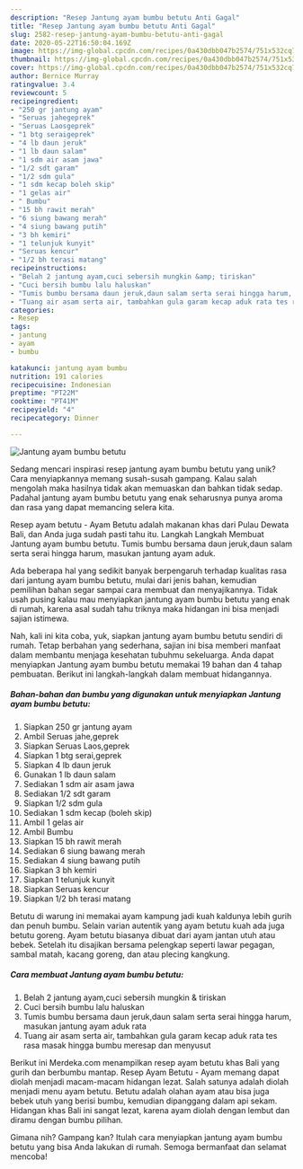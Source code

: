 ```yaml
---
description: "Resep Jantung ayam bumbu betutu Anti Gagal"
title: "Resep Jantung ayam bumbu betutu Anti Gagal"
slug: 2582-resep-jantung-ayam-bumbu-betutu-anti-gagal
date: 2020-05-22T16:50:04.169Z
image: https://img-global.cpcdn.com/recipes/0a430dbb047b2574/751x532cq70/jantung-ayam-bumbu-betutu-foto-resep-utama.jpg
thumbnail: https://img-global.cpcdn.com/recipes/0a430dbb047b2574/751x532cq70/jantung-ayam-bumbu-betutu-foto-resep-utama.jpg
cover: https://img-global.cpcdn.com/recipes/0a430dbb047b2574/751x532cq70/jantung-ayam-bumbu-betutu-foto-resep-utama.jpg
author: Bernice Murray
ratingvalue: 3.4
reviewcount: 5
recipeingredient:
- "250 gr jantung ayam"
- "Seruas jahegeprek"
- "Seruas Laosgeprek"
- "1 btg seraigeprek"
- "4 lb daun jeruk"
- "1 lb daun salam"
- "1 sdm air asam jawa"
- "1/2 sdt garam"
- "1/2 sdm gula"
- "1 sdm kecap boleh skip"
- "1 gelas air"
- " Bumbu"
- "15 bh rawit merah"
- "6 siung bawang merah"
- "4 siung bawang putih"
- "3 bh kemiri"
- "1 telunjuk kunyit"
- "Seruas kencur"
- "1/2 bh terasi matang"
recipeinstructions:
- "Belah 2 jantung ayam,cuci sebersih mungkin &amp; tiriskan"
- "Cuci bersih bumbu lalu haluskan"
- "Tumis bumbu bersama daun jeruk,daun salam serta serai hingga harum, masukan jantung ayam aduk rata"
- "Tuang air asam serta air, tambahkan gula garam kecap aduk rata tes rasa masak hingga bumbu meresap dan menyusut"
categories:
- Resep
tags:
- jantung
- ayam
- bumbu

katakunci: jantung ayam bumbu 
nutrition: 191 calories
recipecuisine: Indonesian
preptime: "PT22M"
cooktime: "PT41M"
recipeyield: "4"
recipecategory: Dinner

---
```



![Jantung ayam bumbu betutu](https://img-global.cpcdn.com/recipes/0a430dbb047b2574/751x532cq70/jantung-ayam-bumbu-betutu-foto-resep-utama.jpg)

Sedang mencari inspirasi resep jantung ayam bumbu betutu yang unik? Cara menyiapkannya memang susah-susah gampang. Kalau salah mengolah maka hasilnya tidak akan memuaskan dan bahkan tidak sedap. Padahal jantung ayam bumbu betutu yang enak seharusnya punya aroma dan rasa yang dapat memancing selera kita.

Resep ayam betutu - Ayam Betutu adalah makanan khas dari Pulau Dewata Bali, dan Anda juga sudah pasti tahu itu. Langkah Langkah Membuat Jantung ayam bumbu betutu. Tumis bumbu bersama daun jeruk,daun salam serta serai hingga harum, masukan jantung ayam aduk.

Ada beberapa hal yang sedikit banyak berpengaruh terhadap kualitas rasa dari jantung ayam bumbu betutu, mulai dari jenis bahan, kemudian pemilihan bahan segar sampai cara membuat dan menyajikannya. Tidak usah pusing kalau mau menyiapkan jantung ayam bumbu betutu yang enak di rumah, karena asal sudah tahu triknya maka hidangan ini bisa menjadi sajian istimewa.


Nah, kali ini kita coba, yuk, siapkan jantung ayam bumbu betutu sendiri di rumah. Tetap berbahan yang sederhana, sajian ini bisa memberi manfaat dalam membantu menjaga kesehatan tubuhmu sekeluarga. Anda dapat menyiapkan Jantung ayam bumbu betutu memakai 19 bahan dan 4 tahap pembuatan. Berikut ini langkah-langkah dalam membuat hidangannya.

<!--inarticleads1-->

##### Bahan-bahan dan bumbu yang digunakan untuk menyiapkan Jantung ayam bumbu betutu:

1. Siapkan 250 gr jantung ayam
1. Ambil Seruas jahe,geprek
1. Siapkan Seruas Laos,geprek
1. Siapkan 1 btg serai,geprek
1. Siapkan 4 lb daun jeruk
1. Gunakan 1 lb daun salam
1. Sediakan 1 sdm air asam jawa
1. Sediakan 1/2 sdt garam
1. Siapkan 1/2 sdm gula
1. Sediakan 1 sdm kecap (boleh skip)
1. Ambil 1 gelas air
1. Ambil  Bumbu
1. Siapkan 15 bh rawit merah
1. Sediakan 6 siung bawang merah
1. Sediakan 4 siung bawang putih
1. Siapkan 3 bh kemiri
1. Siapkan 1 telunjuk kunyit
1. Siapkan Seruas kencur
1. Siapkan 1/2 bh terasi matang


Betutu di warung ini memakai ayam kampung jadi kuah kaldunya lebih gurih dan penuh bumbu. Selain varian autentik yang ayam betutu kuah ada juga betutu goreng. Ayam betutu biasanya dibuat dari ayam jantan utuh atau bebek. Setelah itu disajikan bersama pelengkap seperti lawar pegagan, sambal matah, kacang goreng, dan atau plecing kangkung. 

<!--inarticleads2-->

##### Cara membuat Jantung ayam bumbu betutu:

1. Belah 2 jantung ayam,cuci sebersih mungkin &amp; tiriskan
1. Cuci bersih bumbu lalu haluskan
1. Tumis bumbu bersama daun jeruk,daun salam serta serai hingga harum, masukan jantung ayam aduk rata
1. Tuang air asam serta air, tambahkan gula garam kecap aduk rata tes rasa masak hingga bumbu meresap dan menyusut


Berikut ini Merdeka.com menampilkan resep ayam betutu khas Bali yang gurih dan berbumbu mantap. Resep Ayam Betutu - Ayam memang dapat diolah menjadi macam-macam hidangan lezat. Salah satunya adalah diolah menjadi menu ayam betutu. Betutu adalah olahan ayam atau bisa juga bebek utuh yang berisi bumbu, kemudian dipanggang dalam api sekam. Hidangan khas Bali ini sangat lezat, karena ayam diolah dengan lembut dan diramu dengan bumbu pilihan. 

Gimana nih? Gampang kan? Itulah cara menyiapkan jantung ayam bumbu betutu yang bisa Anda lakukan di rumah. Semoga bermanfaat dan selamat mencoba!
